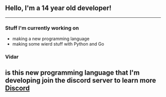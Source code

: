 ## Hello, I'm a 14 year old developer!
-------------------------------------
### Stuff I'm currently working on
+ making a new programming language
+ making some wierd stuff with Python and Go

### Vidar
is this new programming language that I'm developing
join the discord server to learn more
[Discord](https://discord.gg/3zJEWCSQ5Y)
-------------------------------------
